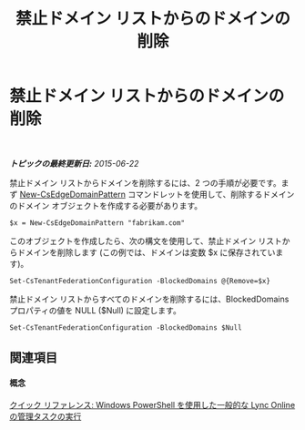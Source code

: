 ﻿---
title: 禁止ドメイン リストからのドメインの削除
TOCTitle: 禁止ドメイン リストからのドメインの削除
ms:assetid: a11ea475-bb8b-44be-a5a5-4abb2fed42b8
ms:mtpsurl: https://technet.microsoft.com/ja-jp/library/Dn362830(v=OCS.15)
ms:contentKeyID: 56270118
ms.date: 06/02/2017
mtps_version: v=OCS.15
ms.translationtype: HT
---

# 禁止ドメイン リストからのドメインの削除

 

_**トピックの最終更新日:** 2015-06-22_

禁止ドメイン リストからドメインを削除するには、2 つの手順が必要です。まず [New-CsEdgeDomainPattern](new-csedgedomainpattern.md) コマンドレットを使用して、削除するドメインのドメイン オブジェクトを作成する必要があります。

    $x = New-CsEdgeDomainPattern "fabrikam.com"

このオブジェクトを作成したら、次の構文を使用して、禁止ドメイン リストからドメインを削除します (この例では、ドメインは変数 $x に保存されています)。

    Set-CsTenantFederationConfiguration -BlockedDomains @{Remove=$x}

禁止ドメイン リストからすべてのドメインを削除するには、BlockedDomains プロパティの値を NULL ($Null) に設定します。

    Set-CsTenantFederationConfiguration -BlockedDomains $Null

## 関連項目

#### 概念

[クイック リファレンス: Windows PowerShell を使用した一般的な Lync Online の管理タスクの実行](quick-reference-using-windows-powershell-to-do-common-skype-for-business-online-management-tasks.md)

